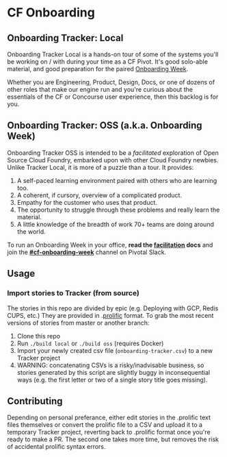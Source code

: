 # CF Onboarding
## Onboarding Tracker: Local
Onboarding Tracker Local is a hands-on tour of some of the systems you'll be working on / with during your time as a CF Pivot. It's good solo-able material, and good preparation for the paired [Onboarding Week](https://github.com/pivotal-cf/onboarding#onboarding-tracker-oss-aka-onboarding-week).

Whether you are Engineering, Product, Design, Docs, or one of dozens of other roles that make our engine run and you're curious about the essentials of the CF or Concourse user experience, then this backlog is for you.

## Onboarding Tracker: OSS (a.k.a. Onboarding Week)
Onboarding Tracker OSS is intended to be a _facilitated_ exploration of Open Source Cloud Foundry, embarked upon with other Cloud Foundry newbies. Unlike Tracker Local, it is more of a puzzle than a tour. It provides:

1. A self-paced learning environment paired with others who are learning too.
1. A coherent, if cursory, overview of a complicated product.
1. Empathy for the customer who uses that product.
1. The opportunity to struggle through these problems and really learn the material.
1. A little knowledge of the breadth of work 70+ teams are doing around the world.

To run an Onboarding Week in your office, **read the [facilitation](FACILITATING.md) docs** and join the **[#cf-onboarding-week](https://pivotal.slack.com/messages/cf-onboarding-week/)** channel on Pivotal Slack.

## Usage
### Import stories to Tracker (from source)
The stories in this repo are divided by epic (e.g. Deploying with GCP, Redis CUPS, etc.) They are provided in .[prolific](https://github.com/onsi/prolific) format. To grab the most recent versions of stories from master or another branch:

1. Clone this repo
1. Run `./build local` or `./build oss` (requires Docker)
1. Import your newly created csv file (`onboarding-tracker.csv`) to a new Tracker project
1. WARNING: concatenating CSVs is a risky/inadvisable business, so stories generated by this script are slightly buggy in inconsequential ways (e.g. the first letter or two of a single story title goes missing).

## Contributing
Depending on personal preferance, either edit stories in the .prolific text files themselves or convert the prolific file to a CSV and upload it to a temporary Tracker project, reverting back to .prolific format once you're ready to make a PR. The second one takes more time, but removes the risk of accidental prolific syntax errors.
